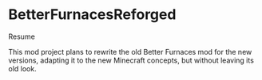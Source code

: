# BetterFurnacesReforged
Resume

This mod project plans to rewrite the old Better Furnaces 
mod for the new versions, adapting it to the new Minecraft concepts, but without leaving its 
old look.
